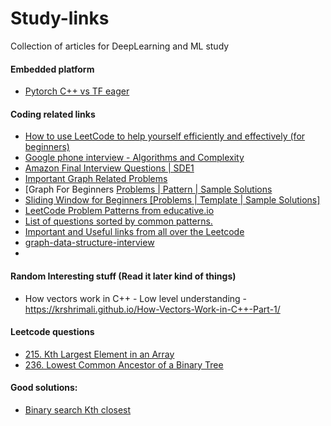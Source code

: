 # Study-links
Collection of articles for DeepLearning and ML study


#### Embedded platform
- [Pytorch C++ vs TF eager](https://thegradient.pub/state-of-ml-frameworks-2019-pytorch-dominates-research-tensorflow-dominates-industry/)


#### Coding related links
- [How to use LeetCode to help yourself efficiently and effectively (for beginners)](https://leetcode.com/discuss/career/450215/How-to-use-LeetCode-to-help-yourself-efficiently-and-effectively-(for-beginners))
- [Google phone interview - Algorithms and Complexity](https://leetcode.com/discuss/interview-question/469325/Google-or-Recruiter-Phone-or-Algorithms-and-Complexity)
- [Amazon Final Interview Questions | SDE1](https://leetcode.com/discuss/interview-question/488887/Amazon-Final-Interview-Questions-or-SDE1)
- [Important Graph Related Problems](https://leetcode.com/list/x1wy4de7/)
- [Graph For Beginners [Problems | Pattern | Sample Solutions](https://leetcode.com/discuss/general-discussion/655708/graph-for-beginners-problems-pattern-sample-solutions/562734)
- [Sliding Window for Beginners [Problems | Template | Sample Solutions]](https://leetcode.com/discuss/general-discussion/657507/sliding-window-for-beginners-problems-template-sample-solutions/562721)
- [LeetCode Problem Patterns from educative.io](https://leetcode.com/discuss/general-discussion/457546/LeetCode-Problem-Patterns-from-***)
- [List of questions sorted by common patterns.](https://leetcode.com/discuss/career/448285/List-of-questions-sorted-by-common-patterns)
- [Important and Useful links from all over the Leetcode](https://leetcode.com/discuss/general-discussion/665604/Important-and-Useful-links-from-all-over-the-Leetcode)
- [graph-data-structure-interview](https://medium.com/@codingfreak/graph-data-structure-interview-questions-and-practice-problems-22d5cd488855)
- 

#### Random Interesting stuff (Read it later kind of things)
- How vectors work in C++ - Low level understanding - https://krshrimali.github.io/How-Vectors-Work-in-C++-Part-1/


#### Leetcode questions
- [215. Kth Largest Element in an Array](https://leetcode.com/problems/kth-largest-element-in-an-array/)
- [236. Lowest Common Ancestor of a Binary Tree](https://leetcode.com/problems/lowest-common-ancestor-of-a-binary-tree/)


#### Good solutions:
- [Binary search Kth closest](https://leetcode.com/problems/find-k-closest-elements/discuss/345730/Python3Find-k-closest-elements-Binary-Search)
